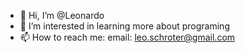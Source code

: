 - 👋 Hi, I’m @Leonardo
- 👀 I’m interested in learning more about programing
- 📫 How to reach me: email: leo.schroter@gmail.com
<!---
Leozin22/Leozin22 is a ✨ special ✨ repository because its `README.md` (this file) appears on your GitHub profile.
You can click the Preview link to take a look at your changes.
--->
